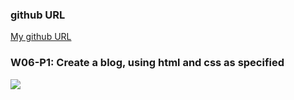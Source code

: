 ### github URL

[My github URL](https://github.com/210410055/113-sweb-demo-55)

### W06-P1: Create a blog, using html and css as specified
 
![](w06-p1.png)
